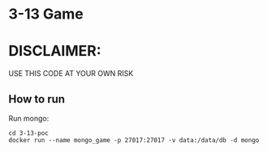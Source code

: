 # 3-13 Game

# DISCLAIMER:

USE THIS CODE AT YOUR OWN RISK

## How to run

Run mongo:

```
cd 3-13-poc
docker run --name mongo_game -p 27017:27017 -v data:/data/db -d mongo
```

